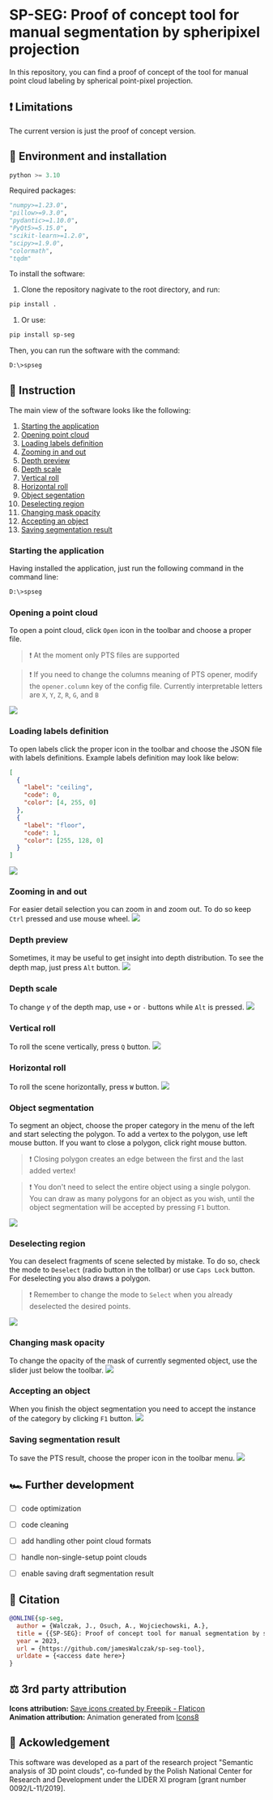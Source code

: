 # SP-SEG: Proof of concept tool for manual segmentation by spheripixel projection
In this repository, you can find a proof of concept of the tool for manual point cloud labeling by spherical point-pixel projection.

## ❗ Limitations
The current version is just the proof of concept version.

## 🔧 Environment and installation
```python
python >= 3.10
```
Required packages:
```python
"numpy>=1.23.0",
"pillow>=9.3.0",
"pydantic>=1.10.0",
"PyQt5>=5.15.0",
"scikit-learn>=1.2.0",
"scipy>=1.9.0",
"colormath",
"tqdm"
```

To install the software:
1. Clone the repository nagivate to the root directory, and run:
```bash
pip install .
```
1. Or use:
```bash
pip install sp-seg
```

Then, you can run the software with the command:
```bash
D:\>spseg
```


## 📖 Instruction
The main view of the software looks like the following:

1. [Starting the application](#starting-the-application)
1. [Opening point cloud](#opening-a-point-cloud)
1. [Loading labels definition](#loading-labels-definition)
1. [Zooming in and out](#zooming-in-and-out)
1. [Depth preview](#depth-preview)
1. [Depth scale](#depth-scale)
1. [Vertical roll](#vertical-roll)
1. [Horizontal roll](#horizontal-roll)
1. [Object segentation](#object-segmentation)
1. [Deselecting region](#deselecting-region)
1. [Changing mask opacity](#changing-mask-opacity)
1. [Accepting an object](#accepting-an-object)
1. [Saving segmentation result](#saving-segmentation-result)


### Starting the application
Having installed the application, just run the following command in the command line:
```bash
D:\>spseg
```
### Opening a point cloud
To open a point cloud, click `Open` icon in the toolbar and choose a proper file.
> ❗ At the moment only PTS files are supported 

> ❗ If you need to change the columns meaning of PTS opener, modify the `opener.column` key of the config file. Currently interpretable letters are `X`, `Y`, `Z`, `R`, `G`, and `B`

![](gifs/open_cloud.gif)


### Loading labels definition
To open labels click the proper icon in the toolbar and choose the JSON file with labels definitions.
Example labels definition may look like below:

```json
[
  {
    "label": "ceiling",
    "code": 0,
    "color": [4, 255, 0]
  },
  {
    "label": "floor",
    "code": 1,
    "color": [255, 128, 0]
  }
]
```

![](gifs/open_labels.gif)


### Zooming in and out
For easier detail selection you can zoom in and zoom out. To do so keep `Ctrl` pressed and use mouse wheel.
![](gifs/zoom.gif)


### Depth preview
Sometimes, it may be useful to get insight into depth distribution. To see the depth map, just press `Alt` button.
![](gifs/depth.gif)

### Depth scale
To change $\gamma$ of the depth map, use `+` or `-` buttons while `Alt` is pressed.
![](gifs/depth_scale.gif)


### Vertical roll
To roll the scene vertically, press `Q` button.
![](gifs/roll_vert.gif)


### Horizontal roll
To roll the scene horizontally, press `W` button.
![](gifs/roll_hor.gif)

### Object segmentation
To segment an object, choose the proper category in the menu of the left and start selecting the polygon.
To add a vertex to the polygon, use left mouse button. If you want to close a polygon, click right mouse button.

> ❗ Closing polygon creates an edge between the first and the last added vertex!

> ❗ You don't need to select the entire object using a single polygon. You can draw as many polygons for an object as you wish, until the object segmentation will be accepted by pressing `F1` button.

![](gifs/select.gif)

### Deselecting region
You can deselect fragments of scene selected by mistake. To do so, check the mode to `Deselect` (radio button in the tollbar) or use `Caps Lock` button.
For deselecting you also draws a polygon.

> ❗ Remember to change the mode to `Select` when you already deselected the desired points.

![](gifs/deselect.gif)

### Changing mask opacity

To change the opacity of the mask of currently segmented object, use the slider just below the toolbar.
![](gifs/transparency.gif)


### Accepting an object
When you finish the object segmentation you need to accept the instance of the category by clicking `F1` button.
![](gifs/save_obj.gif)


### Saving segmentation result
To save the PTS result, choose the proper icon in the toolbar menu.
![](gifs/save_cloud.gif)


## 🏎️ Further development
- [ ] code optimization
- [ ] code cleaning
- [ ] add handling other point cloud formats
- [ ] handle non-single-setup point clouds
- [ ] enable saving draft segmentation result


## 📝 Citation

```bibtex
@ONLINE{sp-seg,
  author = {Walczak, J., Osuch, A., Wojciechowski, A.},
  title = {{SP-SEG}: Proof of concept tool for manual segmentation by spheripixel projection},
  year = 2023,
  url = {https://github.com/jamesWalczak/sp-seg-tool},
  urldate = {<access date here>}
}
```

## ⚖️ 3rd party attribution
<b>Icons attribution:</b> <a href='https://www.flaticon.com/free-icons/save' title='save icons'>Save icons created by Freepik - Flaticon</a>
<br/>
<b>Animation attribution:</b> Animation generated from <a href='https://icons8.com'>Icons8</a>

## 🎁 Ackowledgement
This software was developed as a part of the research project "Semantic analysis of 3D point clouds", co-funded by the Polish National Center for Research and Development under the LIDER XI program [grant number 0092/L-11/2019]. 